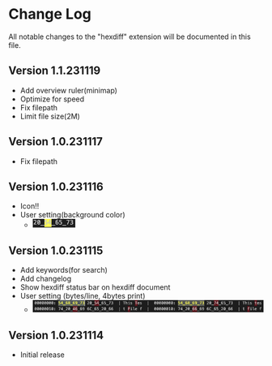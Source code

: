 # Change Log

All notable changes to the "hexdiff" extension will be documented in this file.
## Version 1.1.231119
- Add overview ruler(minimap)
- Optimize for speed
- Fix filepath
- Limit file size(2M)


## Version 1.0.231117
- Fix filepath


## Version 1.0.231116
- Icon!!
- User setting(background color)
  - ![background color](Image/231116.png)


## Version 1.0.231115
- Add keywords(for search)
- Add changelog
- Show hexdiff status bar on hexdiff document
- User setting (bytes/line, 4bytes print)
  - ![new](Image/231115.png)

## Version 1.0.231114
- Initial release